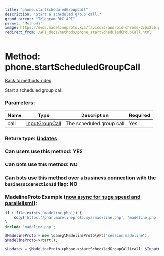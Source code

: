 ```yaml
---
title: "phone.startScheduledGroupCall"
description: "Start a scheduled group call."
grand_parent: "Telegram RPC API"
parent: "Methods"
image: https://docs.madelineproto.xyz/favicons/android-chrome-256x256.png
redirect_from: /API_docs/methods/phone_startScheduledGroupCall.html
---
```

# Method: phone.startScheduledGroupCall
[Back to methods index](index.html)



Start a scheduled group call.

### Parameters:

| Name     |    Type       | Description | Required |
|----------|---------------|-------------|----------|
|call|[InputGroupCall](/API_docs/types/InputGroupCall.html) | The scheduled group call | Yes|


### Return type: [Updates](/API_docs/types/Updates.html)

### Can users use this method: **YES**


### Can bots use this method: **NO**


### Can bots use this method over a business connection with the `businessConnectionId` flag: **NO**


### MadelineProto Example ([now async for huge speed and parallelism!](https://docs.madelineproto.xyz/docs/ASYNC.html)):


```php
if (!file_exists('madeline.php')) {
    copy('https://phar.madelineproto.xyz/madeline.php', 'madeline.php');
}
include 'madeline.php';

$MadelineProto = new \danog\MadelineProto\API('session.madeline');
$MadelineProto->start();

$Updates = $MadelineProto->phone->startScheduledGroupCall(call: $InputGroupCall, );
```

